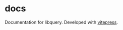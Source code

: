 # docs

Documentation for libquery.
Developed with [vitepress](https://github.com/vuejs/vitepress).
